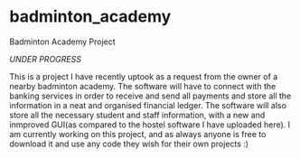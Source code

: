 # badminton_academy
Badminton Academy Project

*UNDER PROGRESS*

This is a project I have recently uptook as a request from the owner of a nearby badminton academy. The software will have to 
connect with the banking services in order to receive and send all payments and store all the information in a neat and organised
financial ledger. The software will also store all the necessary student and staff information, with a new and inmproved
GUI(as compared to the hostel software I have uploaded here). I am currently working on this project, and as always anyone 
is free to download it and use any code they wish for their own projects :)
